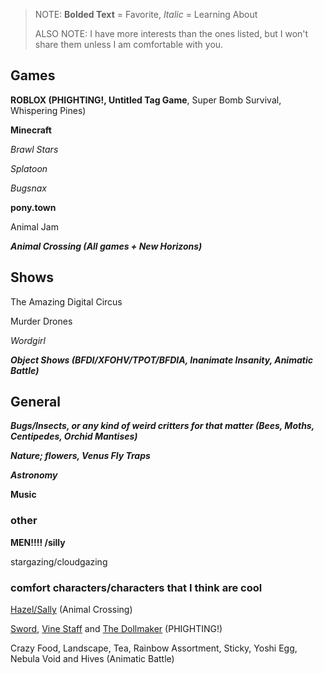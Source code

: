 > NOTE: **Bolded Text** = Favorite, *Italic* = Learning About
> 
> ALSO NOTE: I have more interests than the ones listed, but I won't share them unless I am comfortable with you.

## Games

**ROBLOX (PHIGHTING!, Untitled Tag Game**, Super Bomb Survival, Whispering Pines)

**Minecraft** 

*Brawl Stars*

*Splatoon*

*Bugsnax*

**pony.town**

Animal Jam 

***Animal Crossing (All games + New Horizons)***

## Shows

The Amazing Digital Circus

Murder Drones

*Wordgirl*

***Object Shows (BFDI/XFOHV/TPOT/BFDIA, Inanimate Insanity, Animatic Battle)***

## General

***Bugs/Insects, or any kind of weird critters for that matter (Bees, Moths, Centipedes, Orchid Mantises)***

***Nature; flowers, Venus Fly Traps***

***Astronomy***

**Music**

### other

**MEN!!!! /silly**

stargazing/cloudgazing

### comfort characters/characters that I think are cool

[Hazel/Sally](https://animalcrossing.fandom.com/wiki/Hazel) (Animal Crossing)

[Sword](https://phighting.wiki/Sword), [Vine Staff](https://phighting.wiki/Vine_Staff) and [The Dollmaker](https://phighting.wiki/The_Dollmaker) (PHIGHTING!)

Crazy Food, Landscape, Tea, Rainbow Assortment, Sticky, Yoshi Egg, Nebula Void and Hives (Animatic Battle)
